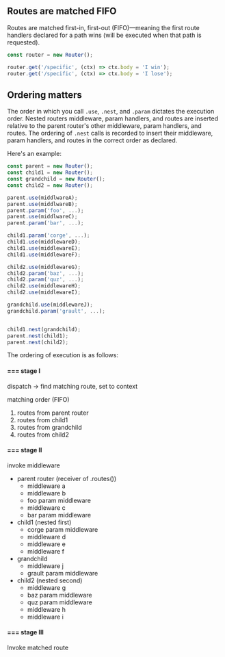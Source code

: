 ## Routes are matched FIFO

Routes are matched first-in, first-out (FIFO)—meaning the first route handlers declared for a path wins (will be executed when that path is requested).

```js
const router = new Router();

router.get('/specific', (ctx) => ctx.body = 'I win');
router.get('/specific', (ctx) => ctx.body = 'I lose');
```

## Ordering matters

The order in which you call `.use`, `.nest`, and `.param` dictates the execution order. Nested routers middleware, param handlers, and routes are inserted relative to the parent router's other middleware, param handlers, and routes. The ordering of `.nest` calls is recorded to insert their middleware, param handlers, and routes in the correct order as declared.

Here's an example:

```js
const parent = new Router();
const child1 = new Router();
const grandchild = new Router();
const child2 = new Router();

parent.use(middlwareA);
parent.use(middlwareB);
parent.param('foo', ...);
parent.use(middlwareC);
parent.param('bar', ...);

child1.param('corge', ...);
child1.use(middlewareD);
child1.use(middlewareE);
child1.use(middlewareF);

child2.use(middlewareG);
child2.param('baz', ...);
child2.param('quz', ...);
child2.use(middlewareH);
child2.use(middlewareI);

grandchild.use(middlewareJ);
grandchild.param('grault', ...);


child1.nest(grandchild);
parent.nest(child1);
parent.nest(child2);

```

The ordering of execution is as follows:

#### === stage I

dispatch -> find matching route, set to context

matching order (FIFO)
  1. routes from parent router
  2. routes from child1
  3. routes from grandchild
  4. routes from child2

#### === stage II

invoke middleware

- parent router (receiver of .routes())
  - middleware a
  - middleware b
  - foo param middleware
  - middleware c
  - bar param middleware
- child1 (nested first)
  - corge param middleware
  - middleware d
  - middleware e
  - middleware f
- grandchild
  - middleware j
  - grault param middleware
- child2 (nested second)
  - middleware g
  - baz param middleware
  - quz param middleware
  - middleware h
  - middleware i

#### === stage III

Invoke matched route
